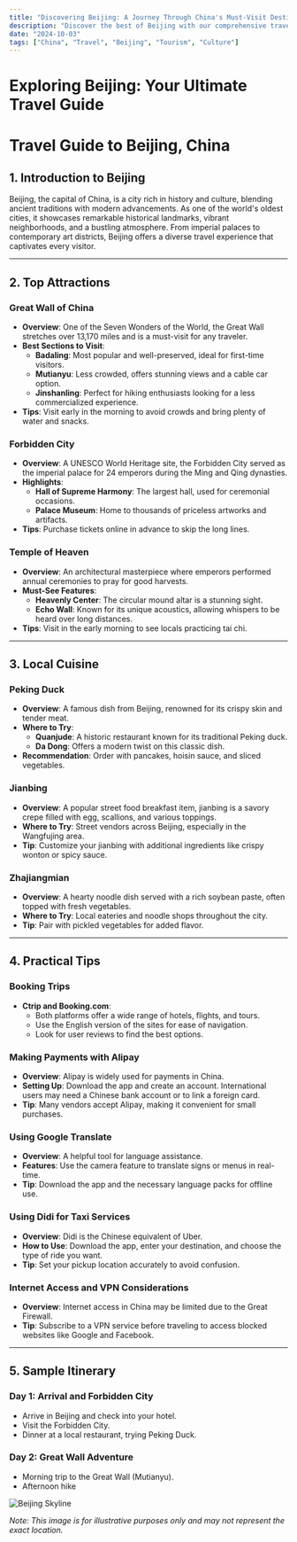 ```yaml
---
title: "Discovering Beijing: A Journey Through China's Must-Visit Destination"
description: "Discover the best of Beijing with our comprehensive travel guide. Explore top attractions, savor local cuisine, and get insider tips for an unforgettable Chinese adventure."
date: "2024-10-03"
tags: ["China", "Travel", "Beijing", "Tourism", "Culture"]
---
```


# Exploring Beijing: Your Ultimate Travel Guide

# Travel Guide to Beijing, China

## 1. Introduction to Beijing
Beijing, the capital of China, is a city rich in history and culture, blending ancient traditions with modern advancements. As one of the world's oldest cities, it showcases remarkable historical landmarks, vibrant neighborhoods, and a bustling atmosphere. From imperial palaces to contemporary art districts, Beijing offers a diverse travel experience that captivates every visitor.

---

## 2. Top Attractions

### Great Wall of China
- **Overview**: One of the Seven Wonders of the World, the Great Wall stretches over 13,170 miles and is a must-visit for any traveler.
- **Best Sections to Visit**:
  - **Badaling**: Most popular and well-preserved, ideal for first-time visitors.
  - **Mutianyu**: Less crowded, offers stunning views and a cable car option.
  - **Jinshanling**: Perfect for hiking enthusiasts looking for a less commercialized experience.
- **Tips**: Visit early in the morning to avoid crowds and bring plenty of water and snacks.

### Forbidden City
- **Overview**: A UNESCO World Heritage site, the Forbidden City served as the imperial palace for 24 emperors during the Ming and Qing dynasties.
- **Highlights**:
  - **Hall of Supreme Harmony**: The largest hall, used for ceremonial occasions.
  - **Palace Museum**: Home to thousands of priceless artworks and artifacts.
- **Tips**: Purchase tickets online in advance to skip the long lines.

### Temple of Heaven
- **Overview**: An architectural masterpiece where emperors performed annual ceremonies to pray for good harvests.
- **Must-See Features**:
  - **Heavenly Center**: The circular mound altar is a stunning sight.
  - **Echo Wall**: Known for its unique acoustics, allowing whispers to be heard over long distances.
- **Tips**: Visit in the early morning to see locals practicing tai chi.

---

## 3. Local Cuisine

### Peking Duck
- **Overview**: A famous dish from Beijing, renowned for its crispy skin and tender meat.
- **Where to Try**:
  - **Quanjude**: A historic restaurant known for its traditional Peking duck.
  - **Da Dong**: Offers a modern twist on this classic dish.
- **Recommendation**: Order with pancakes, hoisin sauce, and sliced vegetables.

### Jianbing
- **Overview**: A popular street food breakfast item, jianbing is a savory crepe filled with egg, scallions, and various toppings.
- **Where to Try**: Street vendors across Beijing, especially in the Wangfujing area.
- **Tip**: Customize your jianbing with additional ingredients like crispy wonton or spicy sauce.

### Zhajiangmian
- **Overview**: A hearty noodle dish served with a rich soybean paste, often topped with fresh vegetables.
- **Where to Try**: Local eateries and noodle shops throughout the city.
- **Tip**: Pair with pickled vegetables for added flavor.

---

## 4. Practical Tips

### Booking Trips
- **Ctrip and Booking.com**: 
  - Both platforms offer a wide range of hotels, flights, and tours. 
  - Use the English version of the sites for ease of navigation.
  - Look for user reviews to find the best options.

### Making Payments with Alipay
- **Overview**: Alipay is widely used for payments in China. 
- **Setting Up**: Download the app and create an account. International users may need a Chinese bank account or to link a foreign card.
- **Tip**: Many vendors accept Alipay, making it convenient for small purchases.

### Using Google Translate
- **Overview**: A helpful tool for language assistance.
- **Features**: Use the camera feature to translate signs or menus in real-time.
- **Tip**: Download the app and the necessary language packs for offline use.

### Using Didi for Taxi Services
- **Overview**: Didi is the Chinese equivalent of Uber.
- **How to Use**: Download the app, enter your destination, and choose the type of ride you want.
- **Tip**: Set your pickup location accurately to avoid confusion.

### Internet Access and VPN Considerations
- **Overview**: Internet access in China may be limited due to the Great Firewall.
- **Tip**: Subscribe to a VPN service before traveling to access blocked websites like Google and Facebook.

---

## 5. Sample Itinerary

### Day 1: Arrival and Forbidden City
- Arrive in Beijing and check into your hotel.
- Visit the Forbidden City.
- Dinner at a local restaurant, trying Peking Duck.

### Day 2: Great Wall Adventure
- Morning trip to the Great Wall (Mutianyu).
- Afternoon hike

<img src="https://source.unsplash.com/1600x900/?Beijing,cityscape" alt="Beijing Skyline" loading="lazy">

*Note: This image is for illustrative purposes only and may not represent the exact location.*

